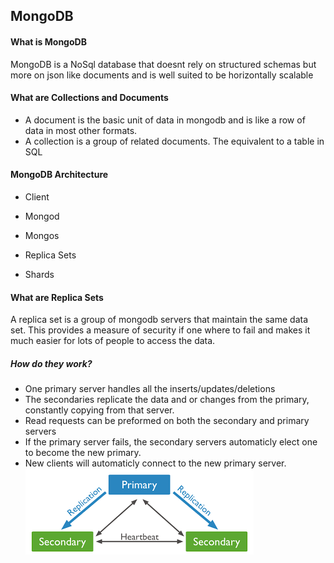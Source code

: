 ## MongoDB

#### What is MongoDB

MongoDB is a NoSql database that doesnt rely on structured schemas but more on json like documents and is well suited to be horizontally scalable 

#### What are Collections and Documents

- A document is the basic unit of data in mongodb and is like a row of data in most other formats.
- A collection is a group of related documents. The equivalent to a table in SQL

#### MongoDB Architecture

- Client

- Mongod

- Mongos

- Replica Sets

- Shards

#### What are Replica Sets
A replica set is a group of mongodb servers that maintain the same data set. 
This provides a measure of security if one where to fail and makes it much easier for lots of people to access the data.

##### How do they work?
- One primary server handles all the inserts/updates/deletions
- The secondaries replicate the data and or changes from the primary, constantly copying from that server.
- Read requests can be preformed on both the secondary and primary servers
- If the primary server fails, the secondary servers automaticly elect one to become the new primary.
- New clients will automaticly connect to the new primary server.
![Replica Set](./replicaset.png)
